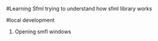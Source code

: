 #Learning Sfml
    trying to understand how sfml library works

#local development 
1. Opening smfl windows
